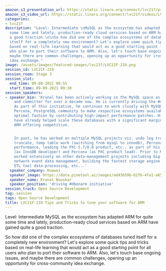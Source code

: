 ```yaml
---
amazon_s3_presentation_url: https://static.linaro.org/connect/lvc21f/presentations/LVC21F-219.pdf
amazon_s3_video_url: https://static.linaro.org/connect/lvc21f/videos/LVC21F-219.mp4
categories:
- lvc21f
description: "Level: Intermediate \nMySQL as the ecosystem has adapted ARM for quite
  some time and lately, production-ready cloud services based on ARM have gained quite
  a good traction.\n\nSo how did one of the complex ecosystems of databases tuned
  itself for a completely new environment? Let's explore some quick tips and tricks
  based on real-life learning that would act as a good starting point for all users
  who plan to port their software to ARM. Also, let's touch base ongoing issues, and
  maybe there are common challenges, opening up an opportunity for cross-community
  idea exchange."
image: /assets/images/featured-images/lvc21f/LVC21F-219.png
session_id: LVC21F-219
session_room: Stage 3
session_slot:
  end_time: 09-09-2021 09:55
  start_time: 09-09-2021 09:30
session_speakers:
- speaker_bio: 'Krunal has been actively working in the MySQL space as a contributor
    and committer for over a decade now. He is currently driving the #dbonarm initiative.
    As part of this initiative, he continues to work closely with MySQL, MariaDB,
    Percona, PostgreSQL community to make respective ecosystems available on ARM in
    optimal fashion by contributing high-impact performance patches. His recent efforts
    have already helped scale these databases with a significant margin making their
    ARM offering competitive.


    In past, he has worked on multiple MySQL projects viz. undo log truncate, atomic
    truncate, temp table work (switching from mysql to innodb), Percona XtraDB Cluster
    performance, leading the PXC-5.7/8.0 product, etc.. as part of his tenure at MySQL/Oracle
    (as InnoDB developer) and Percona (as PXC product lead). Prior to MySQL, he has
    worked extensively on other data-management projects including big-data research,
    network event data management, building the fastest storage engine for MySQL,
    ETL tool data-processing, etc...'
  speaker_company: Huawei
  speaker_image: https://data.pinetool.ai/images/ad43659b-62fb-4fa1-a65b-8f440204be8c.jpeg
  speaker_name: Krunal Bauskar
  speaker_position: 'driving #dbonarm initiative'
session_track: Open Source Development
tag: session
tags: Open Source Development
title: LVC21F-219 Tips and Tricks to tune your software for ARM
---
```


Level: Intermediate 
MySQL as the ecosystem has adapted ARM for quite some time and lately, production-ready cloud services based on ARM have gained quite a good traction.

So how did one of the complex ecosystems of databases tuned itself for a completely new environment? Let's explore some quick tips and tricks based on real-life learning that would act as a good starting point for all users who plan to port their software to ARM. Also, let's touch base ongoing issues, and maybe there are common challenges, opening up an opportunity for cross-community idea exchange.